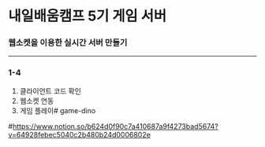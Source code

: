 # 내일배움캠프 5기 게임 서버
### 웹소켓을 이용한 실시간 서버 만들기

---

### 1-4
1. 클라이언트 코드 확인
2. 웹소켓 연동 
3. 게임 플레이# game-dino

#https://www.notion.so/b624d0f90c7a410687a9f4273bad5674?v=64928febec5040c2b480b24d0006802e
